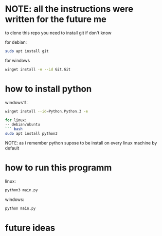 # NOTE: all the instructions were written for the future me
to clone this repo you need to install git if don't know

for debian:
```bash 
sudo apt install git 
```
for windows 
``` bash
winget install -e --id Git.Git
```

# how to install python 

windows11: 
``` bash
winget install --id=Python.Python.3 -e 

for linux:
-- debian/ubuntu
``` bash
sudo apt install python3
```
NOTE: as i remember python supose to be install on every linux machine by default
 
# how to run this programm 

linux:
``` bash
python3 main.py
```
windows:
``` bash
python main.py

```

# future ideas


